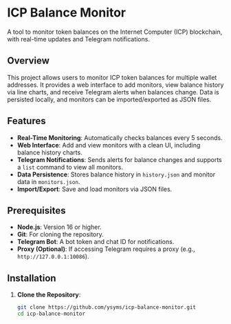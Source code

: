 # ICP Balance Monitor

A tool to monitor token balances on the Internet Computer (ICP) blockchain, with real-time updates and Telegram notifications.

## Overview

This project allows users to monitor ICP token balances for multiple wallet addresses. It provides a web interface to add monitors, view balance history via line charts, and receive Telegram alerts when balances change. Data is persisted locally, and monitors can be imported/exported as JSON files.

## Features

- **Real-Time Monitoring**: Automatically checks balances every 5 seconds.
- **Web Interface**: Add and view monitors with a clean UI, including balance history charts.
- **Telegram Notifications**: Sends alerts for balance changes and supports a `list` command to view all monitors.
- **Data Persistence**: Stores balance history in `history.json` and monitor data in `monitors.json`.
- **Import/Export**: Save and load monitors via JSON files.

## Prerequisites

- **Node.js**: Version 16 or higher.
- **Git**: For cloning the repository.
- **Telegram Bot**: A bot token and chat ID for notifications.
- **Proxy (Optional)**: If accessing Telegram requires a proxy (e.g., `http://127.0.0.1:10086`).

## Installation

1. **Clone the Repository**:
   ```bash
   git clone https://github.com/ysyms/icp-balance-monitor.git
   cd icp-balance-monitor
